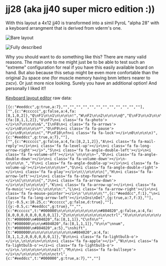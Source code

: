 # jj28 (aka jj40 super micro edition :))

With this layout a 4x12 jj40 is transformed into a simil PyroL "alpha 28" with a keyboard arrangment that is derived from vderm's one.

![Bare layout](https://i.ibb.co/KFLrQkL/layout-bare.jpg)

![Fully described](https://i.ibb.co/fGZTrN0/layout.jpg)

Why you should want to do something like this?
There are many valid reasons.
The main one to me might just be to be able to test such an "extreme" configuration for real if you have this easily available board on hand. 
But also because this setup might be even more confortable than the original 2u space one (for muscle memory having bnm letters nearer to zxcv).
Or just more nice looking. 
Surely you have an additional option! And personally I liked it!!

[Keyboard layout editor](http://www.keyboard-layout-editor.com/#/) raw data:
```
[{c:"#eeddcc",g:true,a:7},"","","","","","","","","","","",""],
["",{c:"#cccccc",g:false,a:4,fa:[8,1,0,2]},"Q\nF1\n\n1\n\n\n\n!","W\nF2\n\n2\n\n\n\n@","E\nF3\n\n3\n\n\n\n#","R\nF4\n\n4\n\n\n\n$","T\nF5\n\n5\n\n\n\n%","Y\nF6\n\n6\n\n\n\n^",{fa:[8,1,1,2]},"U\nF7\n<i class='fa fa-photo'></i>\n7\n\n\n\n&","I\nF8\n<i class='fa fa-arrows'></i>\n8\n\n\n\n*","O\nF9\n<i class='fa fa-pause'></i>\n9\n\n\n\n(","P\nF10\nfn<i class='fa fa-lock'></i>\n0\n\n\n\n)",{c:"#eeddcc",g:true,a:7},""],
["",{c:"#cccccc",g:false,a:4,fa:[8,2,1,2]},"A\n<i class='fa fa-mail-reply'></i>\n<i class='fa fa-level-up'></i>\n<i class='fa fa-long-arrow-right'></i>","S\n<i class='fa fa-angle-double-left'></i>\n<i class='fa fa-volume-off'></i>\n`\n\n\n\n~","D\n<i class='fa fa-angle-double-down'></i>\n<i class='fa fa-volume-down'></i>\n-\n\n\n\n_","F\n<i class='fa fa-angle-double-up'></i>\n<i class='fa fa-volume-up'></i>\n=\n\n\n\n+","G\n<i class='fa fa-angle-double-right'></i>\n<i class='fa fa-play'></i>\n\\\n\n\n\n|","H\n<i class='fa fa-arrow-left'></i>\n<i class='fa fa-step-forward'></i>\n[\n\n\n\n{","J\n<i class='fa fa-arrow-down'></i>\n\n]\n\n\n\n}","K\n<i class='fa fa-arrow-up'></i>\n<i class='fa fa-music'></i>\n;\n\n\n\n:","L\n<i class='fa fa-arrow-right'></i>\n<i class='fa fa-mouse-pointer'></i>\n'\n\n\n\n\"",{c:"#eeddcc",f:1},"\n<i class='fa fa-long-arrow-left'></i>\nIns\nDel",{g:true,a:7,f:3},""],
[{y:-0.5,x:10.25,c:"#cccccc",g:false,d:true},""],
[{y:-0.5,c:"#eeddcc",g:true},"","",{c:"#cccccc",t:"#000000\n\n\n\n\n\n\n\n\n\n#804020",g:false,a:4,fa:[8,0,0,0,0,0,0,0,0,0,1]},"Z\n\n\n\n\n\n\n\n\n\nctrl","X\n\n\n\n\n\n\n\n\n\nalt",{t:"#000000\n#804020",fa:[8,1,1]},"C\nfn\n^",{t:"#000000\n\n\n#804020",fa:[8,1,1,1]},"V\n\n^\nnum",{t:"#000000\n#804020",a:5},"\nshift",{t:"#000000\n\n\n\n\n\n\n\n\n\n#804020",a:4,fa:[8,1,1,2,0,0,0,0,0,0,1]},"B\n\n<i class='fa fa-lightbulb-o'></i>\n,\n\n\n\n<\n\n\n<i class='fa fa-apple'></i>","N\n\n<i class='fa fa-lightbulb-o'></i><i class='fa fa-lightbulb-o'></i>\n.\n\n\n\n>\n\n\nalt","M\n\n<i class='fa fa-bullseye'></i>\n/\n\n\n\n?\n\n\nctrl",{c:"#eeddcc",t:"#000000",g:true,a:7},"",""]
```
